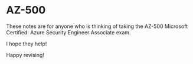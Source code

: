 # AZ-500
These notes are for anyone who is thinking of taking the AZ-500 Microsoft Certified: Azure Security Engineer Associate exam.

I hope they help!

Happy revising!
